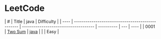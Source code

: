 # LeetCode

| #    | Title                                             | java                                  | Difficulty |
| ---- | ------------------------------------------------- | ------------------------------------- | ---------- | --- | ---- |
| 0001 | [Two Sum](https://leetcode.com/problems/two-sum/) | [java](./src/0001-Two-Sum/two_sum.js) |            |     | Easy |
